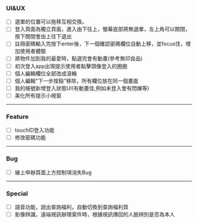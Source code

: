 ### UI&UX
- [ ] 選單的位置可以拖移互相交換。
- [ ] 登入頁面為獨立頁面，進入由下往上，螢幕底部將無選單，左上角可以關閉，按下關閉會由上往下退出
- [ ] 註冊密碼輸入完按下enter後，下一個確認密碼欄位自動上移，並focus住，增加使用者體驗
- [ ] 將物件加到我的最愛時，點選完會有動畫(參考無印良品)
- [ ]  初次登入app出現提示使用者點擊頭像登入的圈圈
- [ ] 個人編輯欄位全部改成滾輪
- [ ] 個人編輯"下一步按鈕"移除，所有欄位放在同一個畫面
- [ ]  我的帳號新增登入狀態UI(有動畫佳,例如未登入會有閃爍等)
- [ ] 美化所有提示小視窗
---
### Feature
- [ ] touchID登入功能
- [ ] 修改密碼功能
---
### Bug
- [ ] 線上申辦頁面上方控制項消失Bug
---
### Special
- [ ] 語音功能，說出查詢福利，自動切換到查詢福利頁
- [ ] 影像辨識，遠端視訊辦理案件時，根據視訊傳回的人臉辨別是否為本人
